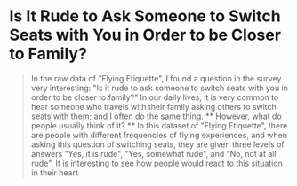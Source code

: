 # Is It Rude to Ask Someone to Switch Seats with You in Order to be Closer to Family?
> In the raw data of "Flying Etiquette", I found a question in the survey very interesting: "Is it rude to ask someone to switch seats with you in order to be closer to family?"
> In our daily lives, it is very common to hear someone who travels with their family asking others to switch seats with them; and I often do the same thing.
> ** However, what do people usually think of it? **
> In this dataset of "Flying Etiquette", there are people with different frequencies of flying experiences, and when asking this question of switching seats, they are given three levels of answers "Yes, it is rude", "Yes, somewhat rude", and "No, not at all rude". It is interesting to see how people would react to this situation in their heart
